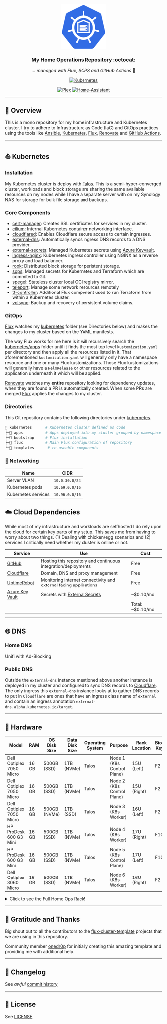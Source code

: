 <div align="center">

<img src="https://github.com/binaryn3xus/HomeOps/blob/main/docs/images/logo.png" align="center" width="144px" height="144px"/>

### My Home Operations Repository :octocat:

_... managed with Flux, SOPS and GitHub Actions_ 🤖

</div>

<div align="center">

[![Kubernetes](https://img.shields.io/badge/v1.30-blue?style=for-the-badge&logo=kubernetes&logoColor=white)](https://k3s.io/)

[![Plex](https://img.shields.io/uptimerobot/status/m792627751-0264dfd72c060e8b390e6398?logo=plex&logoColor=white&color=brightgreeen&label=Plex&style=for-the-badge)](https://plex.tv)
[![Home-Assistant](https://img.shields.io/uptimerobot/status/m792627687-253e54a4fb0305d78f746aef?logo=homeassistant&logoColor=white&color=brightgreeen&label=Home%20Assistant&style=for-the-badge)](https://www.home-assistant.io/)

</div>

---

## 📖 Overview

This is a mono repository for my home infrastructure and Kubernetes cluster. I try to adhere to Infrastructure as Code (IaC) and GitOps practices using the tools like [Ansible](https://www.ansible.com/), [Kubernetes](https://kubernetes.io/), [Flux](https://github.com/fluxcd/flux2), [Renovate](https://github.com/renovatebot/renovate) and [GitHub Actions](https://github.com/features/actions).

---

## ⛵ Kubernetes

### Installation

My Kubernetes cluster is deploy with [Talos](https://www.talos.dev). This is a semi-hyper-converged cluster, workloads and block storage are sharing the same available resources on my nodes while I have a separate server with on my Synology NAS for storage for bulk file storage and backups.

### Core Components

- [cert-manager](https://github.com/cert-manager/cert-manager): Creates SSL certificates for services in my cluster.
- [cilium](https://github.com/cilium/cilium): Internal Kubernetes container networking interface.
- [cloudflared](https://github.com/cloudflare/cloudflared): Enables Cloudflare secure access to certain ingresses.
- [external-dns](https://github.com/kubernetes-sigs/external-dns): Automatically syncs ingress DNS records to a DNS provider.
- [external-secrets](https://github.com/external-secrets/external-secrets): Managed Kubernetes secrets using [Azure Keyvault](https://azure.microsoft.com/en-us/products/key-vault).
- [ingress-nginx](https://github.com/kubernetes/ingress-nginx): Kubernetes ingress controller using NGINX as a reverse proxy and load balancer.
- [rook](https://github.com/rook/rook): Distributed block storage for peristent storage.
- [sops](https://github.com/getsops/sops): Managed secrets for Kubernetes and Terraform which are commited to Git.
- [spegel](https://github.com/spegel-org/spegel): Stateless cluster local OCI registry mirror.
- [teleport](https://goteleport.com/): Manage some network resources remotely
- [tf-controller](https://github.com/weaveworks/tf-controller): Additional Flux component used to run Terraform from within a Kubernetes cluster.
- [volsync](https://github.com/backube/volsync): Backup and recovery of persistent volume claims.

### GitOps

[Flux](https://github.com/fluxcd/flux2) watches my [kubernetes](./kubernetes/) folder (see Directories below) and makes the changes to my cluster based on the YAML manifests.

The way Flux works for me here is it will recursively search the [kubernetes/apps](./kubernetes/apps) folder until it finds the most top level `kustomization.yaml` per directory and then apply all the resources listed in it. That aforementioned `kustomization.yaml` will generally only have a namespace resource and one or many Flux kustomizations. Those Flux kustomizations will generally have a `HelmRelease` or other resources related to the application underneath it which will be applied.

[Renovate](https://github.com/renovatebot/renovate) watches my **entire** repository looking for dependency updates, when they are found a PR is automatically created. When some PRs are merged [Flux](https://github.com/fluxcd/flux2) applies the changes to my cluster.

### Directories

This Git repository contains the following directories under [kubernetes](./kubernetes/).

```sh
📁 kubernetes      # Kubernetes cluster defined as code
├─📁 apps          # Apps deployed into my cluster grouped by namespace (see below)
├─📁 bootstrap     # Flux installation
├─📁 flux          # Main Flux configuration of repository
└─📁 templates      # re-useable components
```

### 📡 Networking

| Name                  | CIDR              |
|-----------------------|-------------------|
| Server VLAN           | `10.0.30.0/24`    |
| Kubernetes pods       | `10.69.0.0/16`    |
| Kubernetes services   | `10.96.0.0/16`    |

## ☁️ Cloud Dependencies

While most of my infrastructure and workloads are selfhosted I do rely upon the cloud for certain key parts of my setup. This saves me from having to worry about two things. (1) Dealing with chicken/egg scenarios and (2) services I critically need whether my cluster is online or not.

| Service                                                                      | Use                                                               | Cost             |
|------------------------------------------------------------------------------|-------------------------------------------------------------------|------------------|
| [GitHub](https://github.com/)                                                | Hosting this repository and continuous integration/deployments    | Free             |
| [Cloudflare](https://www.cloudflare.com/)                                    | Domain, DNS and proxy management                                  | Free             |
| [UptimeRobot](https://uptimerobot.com/)                                      | Monitoring internet connectivity and external facing applications | Free             |
| [Azure Key Vault](https://azure.microsoft.com/en-us/products/key-vault)      | Secrets with [External Secrets](https://external-secrets.io/)     | ~$0.10/mo        |
|                                                                              |                                                                   | Total: ~$0.10/mo |

---

## 🌐 DNS

### Home DNS

Unifi with Ad-Blocking

### Public DNS

Outside the `external-dns` instance mentioned above another instance is deployed in my cluster and configured to sync DNS records to [Cloudflare](https://www.cloudflare.com/). The only ingress this `external-dns` instance looks at to gather DNS records to put in `Cloudflare` are ones that have an ingress class name of `external` and contain an ingress annotation `external-dns.alpha.kubernetes.io/target`.

---

## 🔧 Hardware

| Model                          | RAM       | OS Disk Size | Data Disk Size | Operating System  | Purpose                    | Rack Location    | Bios Key |
| ------------------------------ | --------- | ------------ | -------------- | ----------------- | -------------------------- | ---------------- | ---------|
| Dell Optiplex 7050 Micro       | 16 GB     | 500GB (SSD)  | 1TB (NVMe)     | Talos             | Node 1 (K8s Control Plane) |   15U (Left)     | F2       |
| Dell Optiplex 7050 Micro       | 16 GB     | 500GB (SSD)  | 1TB (NVMe)     | Talos             | Node 2 (K8s Control Plane) |   15U (Right)    | F2       |
| Dell Optiplex 7050 Micro       | 16 GB     | 500GB (NVMe) | 1TB (SSD)      | Talos             | Node 3 (K8s Worker)        |   16U (Left)     | F2       |
| HP ProDesk 600 G3 Mini         | 16 GB     | 500GB (SSD)  | 1TB (NVMe)     | Talos             | Node 4 (K8s Worker)        |   17U (Right)    | F10      |
| HP ProDesk 600 G3 Mini         | 16 GB     | 500GB (SSD)  | 1TB (NVMe)     | Talos             | Node 5 (K8s Control Plane) |   17U (Left)     | F10      |
| Dell Optiplex 3060 Micro       | 16 GB     | 500GB (SSD)  | 1TB (NVMe)     | Talos             | Node 6 (K8s Worker)        |   16U (Right)    | F2       |



<details>
  <summary>Click to see the Full Home Ops Rack!</summary>

![ServerRack](/docs/images/ServerRack_20240429.jpg)

</details>

---

## 🤝 Gratitude and Thanks

Big shout out to all the contributors to the [flux-cluster-template](https://github.com/onedr0p/flux-cluster-template) projects that we are using in this repository.

Community member [onedr0p](https://github.com/onedr0p/) for initially creating this amazing template and providing me with additional help.

---

## 📜 Changelog

See _awful_ [commit history](https://github.com/binaryn3xus/HomeOps/commits/main)

---

## 🔏 License

See [LICENSE](./LICENSE)
